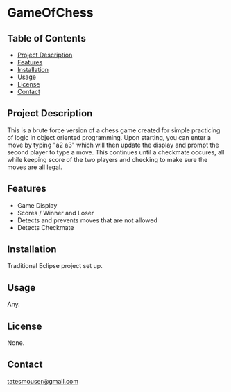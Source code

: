 # GameOfChess

## Table of Contents

- [Project Description](#project-description)
- [Features](#features)
- [Installation](#installation)
- [Usage](#usage)
- [License](#license)
- [Contact](#contact)

## Project Description

This is a brute force version of a chess game created for simple practicing of logic in object oriented programming. Upon starting, you can enter a move by typing "a2 a3" which will then update the display and prompt the second player to type a move. This continues until a checkmate occures, all while keeping score of the two players and checking to make sure the moves are all legal.

## Features

- Game Display
- Scores / Winner and Loser
- Detects and prevents moves that are not allowed
- Detects Checkmate

## Installation
Traditional Eclipse project set up.

## Usage
Any.

## License
None.

## Contact
tatesmouser@gmail.com
